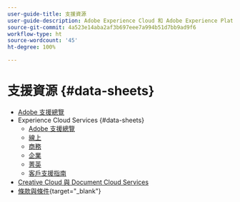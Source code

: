 ```yaml
---
user-guide-title: 支援資源
user-guide-description: Adobe Experience Cloud 和 Adobe Experience Platform 的支援資源。
source-git-commit: 4a523e14aba2af3b697eee7a994b51d7bb9ad9f6
workflow-type: ht
source-wordcount: '45'
ht-degree: 100%

---
```



# 支援資源 {#data-sheets}

+ [Adobe 支援總覽](overview.md)
+ Experience Cloud Services {#data-sheets}
   + [Adobe 支援總覽](dx-overview.md)
   + [線上](online.md)
   + [商務](business.md)
   + [企業](enterprise.md)
   + [菁英](elite.md)
   + [客戶支援指南](support-guide.md)
+ [Creative Cloud 與 Document Cloud Services](dme-overview.md)
+ [條款與條件](https://helpx.adobe.com/tw/support/programs/support-policies-terms-conditions.html){target=&quot;_blank&quot;}

<!--

Articles must be added to this TOC file in order to render.

Use this list format to specify links to articles and section headings that expand and collapse in the left rail of the user guide.

An article link CANNOT be used as a section heading.
-->
